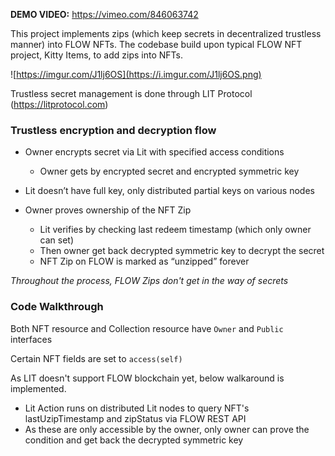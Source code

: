 **DEMO VIDEO:** https://vimeo.com/846063742

This project implements zips (which keep secrets in decentralized trustless manner) into FLOW NFTs.
The codebase build upon typical FLOW NFT project, Kitty Items, to add zips into NFTs.

![https://imgur.com/J1lj6OS](https://i.imgur.com/J1lj6OS.png)

Trustless secret management is done through LIT Protocol (https://litprotocol.com)

### Trustless encryption and decryption flow

- Owner encrypts secret via Lit with specified access conditions
	- Owner gets by encrypted secret and encrypted symmetric key

- Lit doesn’t have full key, only distributed partial keys on various nodes

- Owner proves ownership of the NFT Zip
	- Lit verifies by checking last redeem timestamp (which only owner can set)
	- Then owner get back decrypted symmetric key to decrypt the secret
	- NFT Zip on FLOW is marked as “unzipped” forever

_Throughout the process, FLOW Zips don't get in the way of secrets_

### Code Walkthrough

Both NFT resource and Collection resource have `Owner` and `Public` interfaces

Certain NFT fields are set to `access(self)`

As LIT doesn't support FLOW blockchain yet, below walkaround is implemented.

- Lit Action runs on distributed Lit nodes to query NFT's lastUzipTimestamp and zipStatus via FLOW REST API
- As these are only accessible by the owner, only owner can prove the condition and get back the decrypted symmetric key



